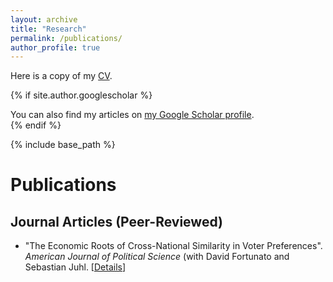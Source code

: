 ```yaml
---
layout: archive
title: "Research"
permalink: /publications/
author_profile: true
---
```


Here is a copy of my [CV](/files/CV.pdf).

{% if site.author.googlescholar %}
  <div class="wordwrap">You can also find my articles on <a href="{{site.author.googlescholar}}">my Google Scholar profile</a>.</div>
{% endif %}

{% include base_path %}

# Publications
## Journal Articles (Peer-Reviewed)
* "The Economic Roots of Cross-National Similarity in Voter Preferences". *American Journal of Political Science* (with David Fortunato and Sebastian Juhl.
  [[Details](../_research/pub1.md)]
